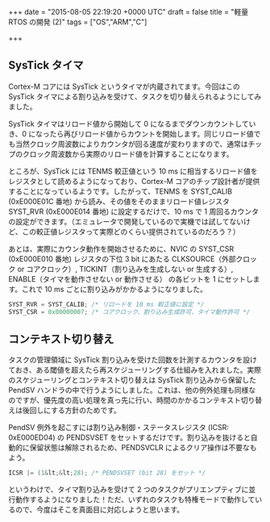 
+++
date = "2015-08-05 22:19:20 +0000 UTC"
draft = false
title = "軽量 RTOS の開発 (2)"
tags = ["OS","ARM","C"]

+++
## SysTick タイマ

Cortex-M コアには SysTick というタイマが内蔵されてます。今回はこの SysTick タイマによる割り込みを受けて、タスクを切り替えられるようにしてみました。

SysTick タイマはリロード値から開始して 0 になるまでダウンカウントしていき、0 になったら再びリロード値からカウントを開始します。同じリロード値でも当然クロック周波数によりカウンタが回る速度が変わりますので、通常はチップのクロック周波数から実際のリロード値を計算することになります。

ところが、SysTick には TENMS 較正値という 10 ms に相当するリロード値をレジスタとして読めるようになっており、Cortex-M コアのチップ設計者が提供することになっているようです。したがって、TENMS を SYST_CALIB (0xE000E01C 番地) から読み、その値をそのままリロード値レジスタ SYST_RVR (0xE000E014 番地) に設定するだけで、10 ms で 1 周回るカウンタの設定ができます。（エミュレータで開発しているので実機では試してないけど、この較正値レジスタって実際どのくらい提供されているのだろう？）

あとは、実際にカウンタ動作を開始させるために、NVIC の SYST_CSR (0xE000E010 番地) レジスタの下位 3 bit にあたる CLKSOURCE（外部クロック or コアクロック）, TICKINT（割り込みを生成しない or 生成する）, ENABLE（タイマを動作させない or 動作させる） の各ビットを 1 にセットします。これで 10 ms ごとに割り込みがかかるようになりました。

```c
SYST_RVR = SYST_CALIB; /* リロードを 10 ms 較正値に設定 */
SYST_CSR = 0x00000007; /* コアクロック、割り込み生成許可、タイマ動作許可 */

```


## コンテキスト切り替え

タスクの管理領域に SysTick 割り込みを受けた回数を計測するカウンタを設けておき、ある閾値を超えたら再スケジューリングする仕組みを入れました。実際のスケジューリングとコンテキスト切り替えは SysTick 割り込みから保留した PendSV ハンドラの中で行うようにしました。これは、他の例外処理も同様なのですが、優先度の高い処理を真っ先に行い、時間のかかるコンテキスト切り替えは後回しにする方針のためです。

PendSV 例外を起こすには割り込み制御・ステータスレジスタ (ICSR: 0xE000ED04) の PENDSVSET をセットするだけです。割り込みを抜けると自動的に保留状態は解除されるため、PENDSVCLR によるクリア操作は不要なもよう。

```c
ICSR |= (1&lt;&lt;28); /* PENDSVSET (bit 28) をセット */

```


というわけで、タイマ割り込みを受けて 2 つのタスクがプリエンプティブに並行動作するようになりました！ただ、いずれのタスクも特権モードで動作しているので、今度はそこを真面目に対応しようと思います。


<div class="github-card" data-user="tanakahx" data-repo="uros" data-width="400" data-height="" data-theme="default"></div>
<script src="https://cdn.jsdelivr.net/github-cards/latest/widget.js"></script>



